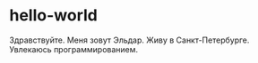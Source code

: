 # hello-world
Здравствуйте. Меня зовут Эльдар.  Живу в Санкт-Петербурге. Увлекаюсь программированием.
